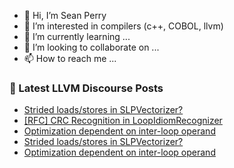 - 👋 Hi, I’m Sean Perry
- 👀 I’m interested in compilers (c++, COBOL, llvm)
- 🌱 I’m currently learning ...
- 💞️ I’m looking to collaborate on ...
- 📫 How to reach me ...

<!---
s66perry/s66perry is a ✨ special ✨ repository because its `README.md` (this file) appears on your GitHub profile.
You can click the Preview link to take a look at your changes.
--->
### 📕 Latest LLVM Discourse Posts

<!-- DISCOURSE-LLVM:START -->
- [Strided loads/stores in SLPVectorizer?](https://discourse.llvm.org/t/strided-loads-stores-in-slpvectorizer/76504#post_5)
- [[RFC] CRC Recognition in LoopIdiomRecognizer](https://discourse.llvm.org/t/rfc-crc-recognition-in-loopidiomrecognizer/76491#post_5)
- [Optimization dependent on inter-loop operand](https://discourse.llvm.org/t/optimization-dependent-on-inter-loop-operand/76502#post_3)
- [Strided loads/stores in SLPVectorizer?](https://discourse.llvm.org/t/strided-loads-stores-in-slpvectorizer/76504#post_4)
- [Optimization dependent on inter-loop operand](https://discourse.llvm.org/t/optimization-dependent-on-inter-loop-operand/76502#post_2)
<!-- DISCOURSE-LLVM:END -->
